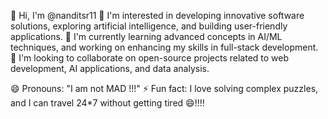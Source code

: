 👋 Hi, I'm @nanditsr11
👀 I'm interested in developing innovative software solutions, exploring artificial intelligence, and building user-friendly applications.
🌱 I'm currently learning advanced concepts in AI/ML techniques, and working on enhancing my skills in full-stack development.
💞️ I'm looking to collaborate on open-source projects related to web development, AI applications, and data analysis.

😄 Pronouns: "I am not MAD !!!"
⚡ Fun fact: I love solving complex puzzles, and I can travel 24*7 without getting tired 😄!!!!
<!---
nanditsr11/nanditsr11 is a ✨ special ✨ repository because its `README.md` (this file) appears on your GitHub profile.
You can click the Preview link to take a look at your changes.
--->
